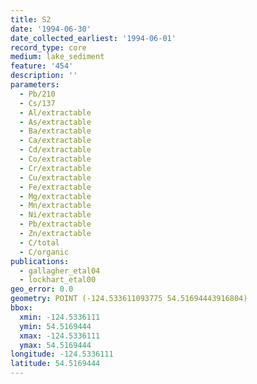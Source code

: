 ```yaml
---
title: S2
date: '1994-06-30'
date_collected_earliest: '1994-06-01'
record_type: core
medium: lake_sediment
feature: '454'
description: ''
parameters:
  - Pb/210
  - Cs/137
  - Al/extractable
  - As/extractable
  - Ba/extractable
  - Ca/extractable
  - Cd/extractable
  - Co/extractable
  - Cr/extractable
  - Cu/extractable
  - Fe/extractable
  - Mg/extractable
  - Mn/extractable
  - Ni/extractable
  - Pb/extractable
  - Zn/extractable
  - C/total
  - C/organic
publications:
  - gallagher_etal04
  - lockhart_etal00
geo_error: 0.0
geometry: POINT (-124.533611093775 54.51694443916804)
bbox:
  xmin: -124.5336111
  ymin: 54.5169444
  xmax: -124.5336111
  ymax: 54.5169444
longitude: -124.5336111
latitude: 54.5169444
---
```

